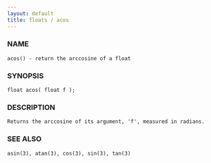 ```yaml
---
layout: default
title: floats / acos
---
```






### NAME
    acos() - return the arccosine of a float


### SYNOPSIS
    float acos( float f );


### DESCRIPTION
    Returns the arccosine of its argument, 'f', measured in radians.


### SEE ALSO
    asin(3), atan(3), cos(3), sin(3), tan(3)



